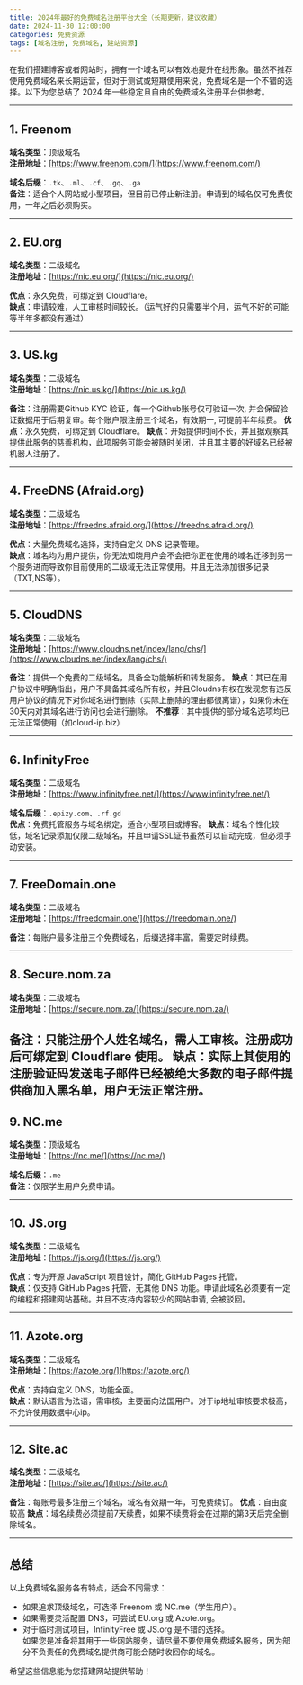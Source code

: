```yaml
---
title: 2024年最好的免费域名注册平台大全（长期更新，建议收藏）
date: 2024-11-30 12:00:00
categories: 免费资源
tags: [域名注册, 免费域名, 建站资源]
---
```


在我们搭建博客或者网站时，拥有一个域名可以有效地提升在线形象。虽然不推荐使用免费域名来长期运营，但对于测试或短期使用来说，免费域名是一个不错的选择。以下为您总结了 2024 年一些稳定且自由的免费域名注册平台供参考。

---

## 1. Freenom  
**域名类型**：顶级域名  
**注册地址**：[https://www.freenom.com/](https://www.freenom.com/)  

**域名后缀**：`.tk`、`.ml`、`.cf`、`.gq`、`.ga`  
**备注**：适合个人网站或小型项目，但目前已停止新注册。申请到的域名仅可免费使用，一年之后必须购买。

---

## 2. EU.org  
**域名类型**：二级域名  
**注册地址**：[https://nic.eu.org/](https://nic.eu.org/)  

**优点**：永久免费，可绑定到 Cloudflare。  
**缺点**：申请较难，人工审核时间较长。（运气好的只需要半个月，运气不好的可能等半年多都没有通过）

---

## 3. US.kg  
**域名类型**：二级域名  
**注册地址**：[https://nic.us.kg/](https://nic.us.kg/)  

**备注**：注册需要Github KYC 验证，每一个Github账号仅可验证一次, 并会保留验证数据用于后期复审。每个账户限注册三个域名，有效期一, 可提前半年续费。
**优点**：永久免费，可绑定到 Cloudflare。
**缺点**：开始提供时间不长，并且据观察其提供此服务的慈善机构，此项服务可能会被随时关闭，并且其主要的好域名已经被机器人注册了。

---

## 4. FreeDNS (Afraid.org)  
**域名类型**：二级域名  
**注册地址**：[https://freedns.afraid.org/](https://freedns.afraid.org/)  

**优点**：大量免费域名选择，支持自定义 DNS 记录管理。  
**缺点**：域名均为用户提供，你无法知晓用户会不会把你正在使用的域名迁移到另一个服务进而导致你目前使用的二级域无法正常使用。并且无法添加很多记录（TXT,NS等）。

---

## 5. CloudDNS  
**域名类型**：二级域名  
**注册地址**：[https://www.cloudns.net/index/lang/chs/](https://www.cloudns.net/index/lang/chs/)  

**备注**：提供一个免费的二级域名，具备全功能解析和转发服务。
**缺点**：其已在用户协议中明确指出，用户不具备其域名所有权，并且Cloudns有权在发现您有违反用户协议的情况下对你域名进行删除（实际上删除的理由都很离谱），如果你未在30天内对其域名进行访问也会进行删除。
**不推荐**：其中提供的部分域名选项均已无法正常使用（如cloud-ip.biz）

---

## 6. InfinityFree  
**域名类型**：二级域名  
**注册地址**：[https://www.infinityfree.net/](https://www.infinityfree.net/)  

**域名后缀**：`.epizy.com`、`.rf.gd`  
**优点**：免费托管服务与域名绑定，适合小型项目或博客。
**缺点**：域名个性化较低，域名记录添加仅限二级域名，并且申请SSL证书虽然可以自动完成，但必须手动安装。

---

## 7. FreeDomain.one  
**域名类型**：二级域名  
**注册地址**：[https://freedomain.one/](https://freedomain.one/)  

**备注**：每账户最多注册三个免费域名，后缀选择丰富。需要定时续费。

---

## 8. Secure.nom.za  
**域名类型**：二级域名  
**注册地址**：[https://secure.nom.za/](https://secure.nom.za/)  

**备注**：只能注册个人姓名域名，需人工审核。注册成功后可绑定到 Cloudflare 使用。
**缺点**：实际上其使用的注册验证码发送电子邮件已经被绝大多数的电子邮件提供商加入黑名单，用户无法正常注册。
---

## 9. NC.me  
**域名类型**：顶级域名  
**注册地址**：[https://nc.me/](https://nc.me/)  

**域名后缀**：`.me`  
**备注**：仅限学生用户免费申请。

---

## 10. JS.org  
**域名类型**：二级域名  
**注册地址**：[https://js.org/](https://js.org/)  

**优点**：专为开源 JavaScript 项目设计，简化 GitHub Pages 托管。  
**缺点**：仅支持 GitHub Pages 托管，无其他 DNS 功能。申请此域名必须要有一定的编程和搭建网站基础。并且不支持内容较少的网站申请, 会被驳回。

---

## 11. Azote.org  
**域名类型**：二级域名  
**注册地址**：[https://azote.org/](https://azote.org/)  

**优点**：支持自定义 DNS，功能全面。  
**缺点**：默认语言为法语，需审核，主要面向法国用户。对于ip地址审核要求极高，不允许使用数据中心ip。

---

## 12. Site.ac  
**域名类型**：二级域名  
**注册地址**：[https://site.ac/](https://site.ac/)  

**备注**：每账号最多注册三个域名，域名有效期一年，可免费续订。
**优点**：自由度较高
**缺点**：域名续费必须提前7天续费，如果不续费将会在过期的第3天后完全删除域名。

---

## 总结  
以上免费域名服务各有特点，适合不同需求：  
- 如果追求顶级域名，可选择 Freenom 或 NC.me（学生用户）。  
- 如果需要灵活配置 DNS，可尝试 EU.org 或 Azote.org。  
- 对于临时测试项目，InfinityFree 或 JS.org 是不错的选择。  
如果您是准备将其用于一些网站服务，请尽量不要使用免费域名服务，因为部分不负责任的免费域名提供商可能会随时收回你的域名。

希望这些信息能为您搭建网站提供帮助！